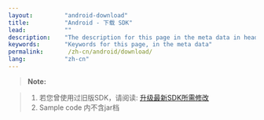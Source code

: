 ```yaml
---
layout:         "android-download"
title:          "Android - 下载 SDK"
lead:           ""
description:    "The description for this page in the meta data in header."
keywords:       "Keywords for this page, in the meta data"
permalink:       /zh-cn/android/download/
lang:           "zh-cn"
---
```


>**Note:**

>1. 若您曾使用过旧版SDK，请阅读: [升级最新SDK所需修改]<br>
>2. Sample code 内不含jar档

[升级最新SDK所需修改]: {{site.baseurl}}/zh-cn/android/latest-news/update-to-SDK4_2_x/
